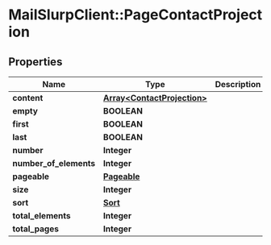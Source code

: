 # MailSlurpClient::PageContactProjection

## Properties
Name | Type | Description | Notes
------------ | ------------- | ------------- | -------------
**content** | [**Array&lt;ContactProjection&gt;**](ContactProjection.md) |  | [optional] 
**empty** | **BOOLEAN** |  | [optional] 
**first** | **BOOLEAN** |  | [optional] 
**last** | **BOOLEAN** |  | [optional] 
**number** | **Integer** |  | [optional] 
**number_of_elements** | **Integer** |  | [optional] 
**pageable** | [**Pageable**](Pageable.md) |  | [optional] 
**size** | **Integer** |  | [optional] 
**sort** | [**Sort**](Sort.md) |  | [optional] 
**total_elements** | **Integer** |  | [optional] 
**total_pages** | **Integer** |  | [optional] 


